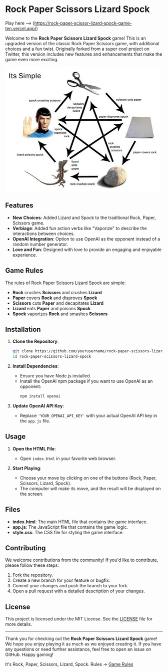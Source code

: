 # Rock Paper Scissors Lizard Spock

Play here --> (https://rock-paper-scissor-lizard-spock-game-ten.vercel.app/)

Welcome to the **Rock Paper Scissors Lizard Spock** game! This is an upgraded version of the classic Rock Paper Scissors game, with additional choices and a fun twist. Originally forked from a super cool project on Twitter, this version includes new features and enhancements that make the game even more exciting.

<img style="align:center;border-radius:13px;" src="FIUAIWEI7Q0TCUT.jpg"/>

## Features

- **New Choices**: Added Lizard and Spock to the traditional Rock, Paper, Scissors game.
- **Verbiage**: Added fun action verbs like "Vaporize" to describe the interactions between choices.
- **OpenAI Integration**: Option to use OpenAI as the opponent instead of a random number generator.
- **Love and Fun**: Designed with love to provide an engaging and enjoyable experience.

## Game Rules

The rules of Rock Paper Scissors Lizard Spock are simple:
- **Rock** crushes **Scissors** and crushes **Lizard**
- **Paper** covers **Rock** and disproves **Spock**
- **Scissors** cuts **Paper** and decapitates **Lizard**
- **Lizard** eats **Paper** and poisons **Spock**
- **Spock** vaporizes **Rock** and smashes **Scissors**

## Installation

1. **Clone the Repository**:
    ```bash
    git clone https://github.com/yourusername/rock-paper-scissors-lizard-spock.git
    cd rock-paper-scissors-lizard-spock
    ```

2. **Install Dependencies**:
    - Ensure you have Node.js installed.
    - Install the OpenAI npm package if you want to use OpenAI as an opponent:
      ```bash
      npm install openai
      ```

3. **Update OpenAI API Key**:
    - Replace `'YOUR_OPENAI_API_KEY'` with your actual OpenAI API key in the `app.js` file.

## Usage

1. **Open the HTML File**:
    - Open `index.html` in your favorite web browser.

2. **Start Playing**:
    - Choose your move by clicking on one of the buttons (Rock, Paper, Scissors, Lizard, Spock).
    - The computer will make its move, and the result will be displayed on the screen.

## Files

- **index.html**: The main HTML file that contains the game interface.
- **app.js**: The JavaScript file that contains the game logic.
- **style.css**: The CSS file for styling the game interface.

## Contributing

We welcome contributions from the community! If you'd like to contribute, please follow these steps:
1. Fork the repository.
2. Create a new branch for your feature or bugfix.
3. Commit your changes and push the branch to your fork.
4. Open a pull request with a detailed description of your changes.

## License

This project is licensed under the MIT License. See the [LICENSE](LICENSE) file for more details.

---

Thank you for checking out the **Rock Paper Scissors Lizard Spock** game! We hope you enjoy playing it as much as we enjoyed creating it. If you have any questions or need further assistance, feel free to open an issue on GitHub. Happy gaming!

It's Rock, Paper, Scissors, Lizard, Spock.  Rules -> <a href="https://www.instructables.com/How-to-Play-Rock-Paper-Scissors-Lizard-Spock/">Game Rules</a>
